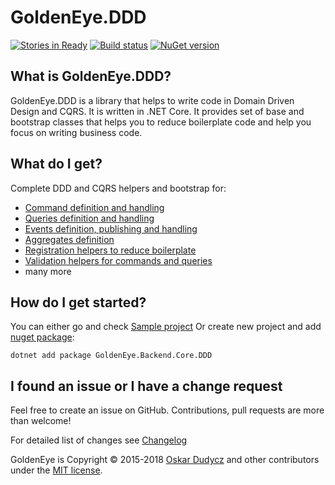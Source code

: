 ﻿# GoldenEye.DDD
[![Stories in Ready](https://badge.waffle.io/oskardudycz/GoldenEye.png?label=ready&title=Ready)](https://waffle.io/oskardudycz/GoldenEye)
[![Build status](https://ci.appveyor.com/api/projects/status/1mtm4h33cvur6kob?svg=true)](https://ci.appveyor.com/project/oskardudycz/goldeneye-core)
[![NuGet version](https://badge.fury.io/nu/GoldenEye.Backend.Core.DDD.svg)](https://badge.fury.io/nu/GoldenEye.Backend.Core.DDD)

What is GoldenEye.DDD?
--------------------------------
GoldenEye.DDD is a library that helps to write code in Domain Driven Design and CQRS. It is written in .NET Core. It provides set of base and bootstrap classes that helps you to reduce boilerplate code and help you focus on writing business code.

What do I get?
--------------------------------
Complete DDD and CQRS helpers and bootstrap for:
- [Command definition and handling](Commands)
- [Queries definition and handling](Queries)
- [Events definition, publishing and handling](Events)
- [Aggregates definition](Aggregates)
- [Registration helpers to reduce boilerplate](Registration/Registration.cs)
- [Validation helpers for commands and queries](Validation)
- many more

How do I get started?
--------------------------------
You can either go and check [Sample project](../../Sample/DDD/Backend.DDD.Sample/Readme.md)
Or create new project and add [nuget package](https://www.nuget.org/packages/GoldenEye.Backend.Core.DDD):

`dotnet add package GoldenEye.Backend.Core.DDD`

I found an issue or I have a change request
--------------------------------
Feel free to create an issue on GitHub. Contributions, pull requests are more than welcome!

For detailed list of changes see [Changelog](Changelog.md)  

GoldenEye is Copyright &copy; 2015-2018 [Oskar Dudycz](http://oskar-dudycz.pl) and other contributors under the [MIT license](LICENSE.txt).
